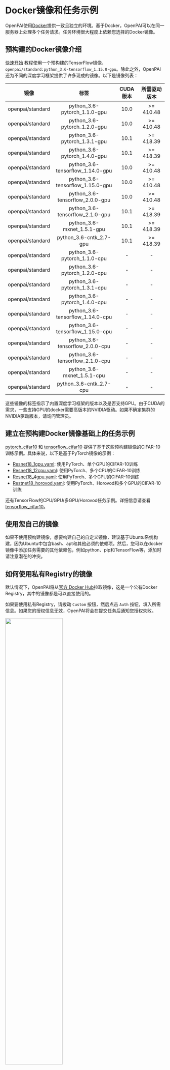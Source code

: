 # Docker镜像和任务示例

OpenPAI使用[Docker](https://www.docker.com/why-docker)提供一致且独立的环境。基于Docker，OpenPAI可以在同一服务器上处理多个任务请求。任务环境很大程度上依赖您选择的Docker镜像。

## 预构建的Docker镜像介绍

[快速开始](./quick-start.md) 教程使用一个预构建的TensorFlow镜像，`openpai/standard:python_3.6-tensorflow_1.15.0-gpu`。除此之外，OpenPAI还为不同的深度学习框架提供了许多现成的镜像。以下是镜像列表：

|       镜像      |                标签               | CUDA 版本 | 所需驱动版本 |
|:----------------:|:--------------------------------:|:------------:|:-----------------------:|
| openpai/standard |   python_3.6-pytorch_1.1.0-gpu   |     10.0     |        >= 410.48        |
| openpai/standard |   python_3.6-pytorch_1.2.0-gpu   |     10.0     |        >= 410.48        |
| openpai/standard |   python_3.6-pytorch_1.3.1-gpu   |     10.1     |        >= 418.39        |
| openpai/standard |   python_3.6-pytorch_1.4.0-gpu   |     10.1     |        >= 418.39        |
| openpai/standard | python_3.6-tensorflow_1.14.0-gpu |     10.0     |        >= 410.48        |
| openpai/standard | python_3.6-tensorflow_1.15.0-gpu |     10.0     |        >= 410.48        |
| openpai/standard |  python_3.6-tensorflow_2.0.0-gpu |     10.0     |        >= 410.48        |
| openpai/standard |  python_3.6-tensorflow_2.1.0-gpu |     10.1     |        >= 418.39        |
| openpai/standard |    python_3.6-mxnet_1.5.1-gpu    |     10.1     |        >= 418.39        |
| openpai/standard |      python_3.6-cntk_2.7-gpu     |     10.1     |        >= 418.39        |
| openpai/standard |   python_3.6-pytorch_1.1.0-cpu   |       -      |            -            |
| openpai/standard |   python_3.6-pytorch_1.2.0-cpu   |       -      |            -            |
| openpai/standard |   python_3.6-pytorch_1.3.1-cpu   |       -      |            -            |
| openpai/standard |   python_3.6-pytorch_1.4.0-cpu   |       -      |            -            |
| openpai/standard | python_3.6-tensorflow_1.14.0-cpu |       -      |            -            |
| openpai/standard | python_3.6-tensorflow_1.15.0-cpu |       -      |            -            |
| openpai/standard |  python_3.6-tensorflow_2.0.0-cpu |       -      |            -            |
| openpai/standard |  python_3.6-tensorflow_2.1.0-cpu |       -      |            -            |
| openpai/standard |    python_3.6-mxnet_1.5.1-cpu    |       -      |            -            |
| openpai/standard |      python_3.6-cntk_2.7-cpu     |       -      |            -            |

这些镜像的标签指示了内置深度学习框架的版本以及是否支持GPU。由于CUDA的需求，一些支持GPU的docker需要高版本的NVIDIA驱动。如果不确定集群的NVIDIA驱动版本，请询问管理员。

## 建立在预构建Docker镜像基础上的任务示例

[pytorch_cifar10](https://github.com/microsoft/pai/tree/pai-for-edu/contrib/edu-examples/pytorch_cifar10) 和 [tensorflow_cifar10](https://github.com/microsoft/pai/blob/pai-for-edu/contrib/edu-examples/tensorflow_cifar10) 提供了基于这些预构建镜像的CIFAR-10训练示例。具体来说，以下是基于PyTorch镜像的示例：

  - [Resnet18_1gpu.yaml](https://github.com/microsoft/pai/blob/pai-for-edu/contrib/edu-examples/pytorch_cifar10/yaml/Resnet18_1gpu.yaml): 使用PyTorch、单个GPU的CIFAR-10训练
  - [Resnet18_12cpu.yaml](https://github.com/microsoft/pai/blob/pai-for-edu/contrib/edu-examples/pytorch_cifar10/yaml/Resnet18_12cpu.yaml): 使用PyTorch、多个CPU的CIFAR-10训练
  - [Resnet18_4gpu.yaml](https://github.com/microsoft/pai/blob/pai-for-edu/contrib/edu-examples/pytorch_cifar10/yaml/Resnet18_4gpu.yaml): 使用PyTorch、多个GPU的CIFAR-10训练
  - [Restnet18_horovod.yaml](https://github.com/microsoft/pai/blob/pai-for-edu/contrib/edu-examples/pytorch_cifar10/yaml/Resnet18_horovod.yaml): 使用PyTorch、Horovod和多个GPU的CIFAR-10训练

还有TensorFlow的CPU/GPU/多GPU/Horovod任务示例。详细信息请查看[tensorflow_cifar10](https://github.com/microsoft/pai/blob/pai-for-edu/contrib/edu-examples/tensorflow_cifar10)。

## 使用您自己的镜像

如果不使用预构建镜像，想要构建自己的自定义镜像，建议基于Ubuntu系统构建，因为Ubuntu中包含bash、apt和其他必须的依赖项。然后，您可以在docker镜像中添加任务需要的其他依赖包，例如python、pip和TensorFlow等，添加时请注意潜在的冲突。

## 如何使用私有Registry的镜像

默认情况下，OpenPAI将从[官方 Docker Hub](https://hub.docker.com/)拉取镜像，这是一个公有Docker Registry，其中的镜像都是可以直接使用的。

如果要使用私有Registry，请拨动 `Custom` 按钮，然后点击 `Auth` 按钮，填入所需信息。如果您的授权信息无效，OpenPAI将会在提交任务后通知您授权失败。

   <img src="./imgs/docker-image-auth.png" width="60%" height="60%" />